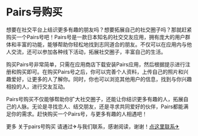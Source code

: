 # Pairs号购买

想要在社交平台上结识更多有趣的朋友吗？想要拓展自己的社交圈子吗？那就赶紧购买一个Pairs号吧！Pairs号是一款日本知名的社交交友应用，拥有庞大的用户群体和丰富的功能，能够帮助你轻松地找到志同道合的朋友。不仅可以在应用内与他人交流，还可以参加各种线下活动，拓展社交圈子，丰富自己的生活。

购买Pairs号非常简单，只需在应用商店下载安装Pairs应用，然后根据提示进行注册和购买即可。在购买Pairs号之后，你可以完善个人资料，上传自己的照片和兴趣爱好，让更多的人了解你。同时，你也可以浏览其他用户的信息，找到与你兴趣相投的人，进行交友互动。

Pairs号购买不仅能够帮助你扩大社交圈子，还能让你结识更多有趣的人，拓展自己的人脉。无论是寻找恋人、结交朋友，还是寻求共同爱好的伙伴，Pairs都能满足你的需求。赶快购买一个Pairs号，与更多有趣的人相遇吧！

更多 关于pairs号购买 请通过✈与我们联系，感谢阅读，谢谢！[点这里联系✈](https://ww.k02.cc)